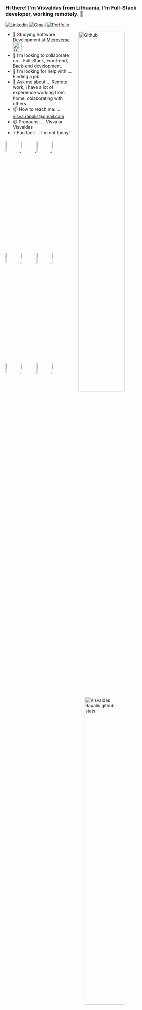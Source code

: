 ### Hi there! I'm Visvaldas from Lithuania, I'm Full-Stack developer, working remotely. 👋

[![Linkedin](https://img.shields.io/badge/-LinkedIn-blue?style=flat&logo=Linkedin&logoColor=white)](https://www.linkedin.com/in/visvaldas-rapalis/)
[![Gmail](https://img.shields.io/badge/-Gmail-c14438?style=flat&logo=Gmail&logoColor=white)](mailto:visva,rapalis@gmail.com)
[![Portfolio](https://img.shields.io/badge/visva--dev-Portfolio-brightgreen)](https://good-developer.com/)

<img width="54%" align="right" alt="Github" src="https://image.freepik.com/free-vector/web-developer-works-laptop-horizontal-banner-with-young-programmer-job-colorful-illustration-flat-style_198278-423.jpg" />


- 🔭 Studying Software Development at [Microverse](https://www.microverse.org/) <img alt="Microverse" title="Microverse" src="https://user-images.githubusercontent.com/59986562/88595658-ced4fe80-d039-11ea-97fd-f6351b7e8d00.png" height="28">&nbsp;&nbsp;&nbsp;&nbsp; 
- 👯 I’m looking to collaborate on... Full-Stack, Front-end, Back-end development.
- 🤔 I’m looking for help with ... Finding a job.
- 💬 Ask me about ... Remote work, i have a lot of experience working from home, colaborating with others.
- 📫 How to reach me: ... visva.rapalis@gmail.com
- 😄 Pronouns: ... Visva or Visvaldas
- ⚡ Fun fact: ... I'm not funny!

<p>
  <!-- Your languages and tools. Be careful with the alignment. 
  You can use this sites to get logos: https://www.vectorlogo.zone or https://simpleicons.org/
  -->
    <a href="https://github.com/visva-dev"><img width="50%" align="right" alt="Visvaldas Rapalis github stats" src="https://github-readme-stats.vercel.app/api?username=visva-dev&show_icons=true&hide_border=true" />
  
  <code><img width="9%" src="https://www.vectorlogo.zone/logos/ruby-lang/ruby-lang-horizontal.svg"></code>
  <code><img width="9%" src="https://upload.wikimedia.org/wikipedia/commons/6/62/Ruby_On_Rails_Logo.svg"></code>
  <code><img width="9%" src="https://www.vectorlogo.zone/logos/javascript/javascript-ar21.svg"></code>
  <code><img width="9%" src="https://www.vectorlogo.zone/logos/reactjs/reactjs-ar21.svg"></code>
  <br >
  <code><img width="9%" src="https://www.vectorlogo.zone/logos/w3_html5/w3_html5-ar21.svg"></code>
  <code><img width="9%" src="https://www.vectorlogo.zone/logos/sass-lang/sass-lang-ar21.svg"></code>
  <code><img width="9%" src="https://www.vectorlogo.zone/logos/linux/linux-ar21.svg"></code>
  <code><img width="9%" src="https://www.vectorlogo.zone/logos/postgresql/postgresql-ar21.svg"></code>
  <br >
  <code><img width="9%" src="https://www.vectorlogo.zone/logos/github/github-ar21.svg"></code>
  <code><img width="9%" src="https://www.vectorlogo.zone/logos/heroku/heroku-ar21.svg"></code>
  <code><img width="9%" src="https://www.vectorlogo.zone/logos/getbootstrap/getbootstrap-ar21.svg"></code>
  <code><img width="9%" src="https://www.vectorlogo.zone/logos/git-scm/git-scm-ar21.svg"></code>
  </a>
</p>

